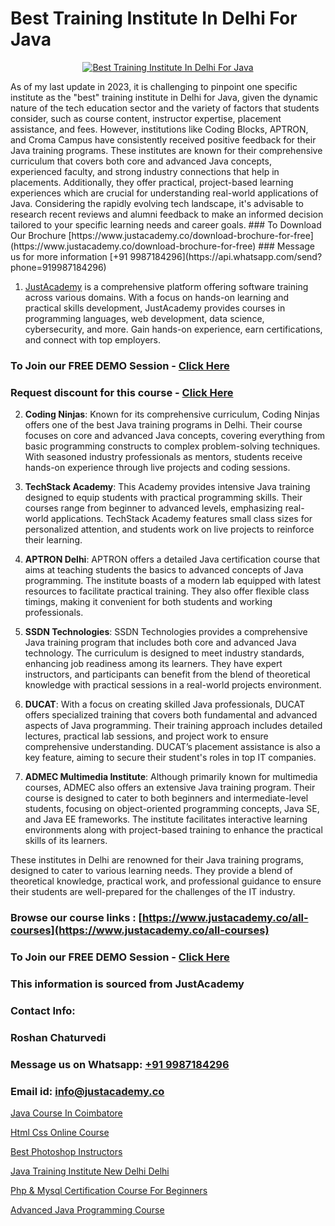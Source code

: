 # Best Training Institute In Delhi For Java

<p align="center">
  <a href="https://justacademy.co/course-detail/core-java-training">
    <img src="https://justacademy.co/storage2/course_image/1677245426_course_image.webp" alt="Best Training Institute In Delhi For Java">
  </a>
</p>
As of my last update in 2023, it is challenging to pinpoint one specific institute as the "best" training institute in Delhi for Java, given the dynamic nature of the tech education sector and the variety of factors that students consider, such as course content, instructor expertise, placement assistance, and fees. However, institutions like Coding Blocks, APTRON, and Croma Campus have consistently received positive feedback for their Java training programs. These institutes are known for their comprehensive curriculum that covers both core and advanced Java concepts, experienced faculty, and strong industry connections that help in placements. Additionally, they offer practical, project-based learning experiences which are crucial for understanding real-world applications of Java. Considering the rapidly evolving tech landscape, it's advisable to research recent reviews and alumni feedback to make an informed decision tailored to your specific learning needs and career goals.
### To Download Our Brochure [https://www.justacademy.co/download-brochure-for-free](https://www.justacademy.co/download-brochure-for-free)
### Message us for more information [+91 9987184296](https://api.whatsapp.com/send?phone=919987184296)

1) [JustAcademy](https://justacademy.co) is a comprehensive platform offering software training across various domains. With a focus on hands-on learning and practical skills development, JustAcademy provides courses in programming languages, web development, data science, cybersecurity, and more. Gain hands-on experience, earn certifications, and connect with top employers.

### To Join our FREE DEMO Session - [Click Here](https://www.justacademy.co/register-for-course-demo/)
### Request discount for this course - [Click Here](https://justacademy.co/contact-us/)

2) **Coding Ninjas**: Known for its comprehensive curriculum, Coding Ninjas offers one of the best Java training programs in Delhi. Their course focuses on core and advanced Java concepts, covering everything from basic programming constructs to complex problem-solving techniques. With seasoned industry professionals as mentors, students receive hands-on experience through live projects and coding sessions.

3) **TechStack Academy**: This Academy provides intensive Java training designed to equip students with practical programming skills. Their courses range from beginner to advanced levels, emphasizing real-world applications. TechStack Academy features small class sizes for personalized attention, and students work on live projects to reinforce their learning.

4) **APTRON Delhi**: APTRON offers a detailed Java certification course that aims at teaching students the basics to advanced concepts of Java programming. The institute boasts of a modern lab equipped with latest resources to facilitate practical training. They also offer flexible class timings, making it convenient for both students and working professionals.

5) **SSDN Technologies**: SSDN Technologies provides a comprehensive Java training program that includes both core and advanced Java technology. The curriculum is designed to meet industry standards, enhancing job readiness among its learners. They have expert instructors, and participants can benefit from the blend of theoretical knowledge with practical sessions in a real-world projects environment.

6) **DUCAT**: With a focus on creating skilled Java professionals, DUCAT offers specialized training that covers both fundamental and advanced aspects of Java programming. Their training approach includes detailed lectures, practical lab sessions, and project work to ensure comprehensive understanding. DUCAT’s placement assistance is also a key feature, aiming to secure their student's roles in top IT companies.

7) **ADMEC Multimedia Institute**: Although primarily known for multimedia courses, ADMEC also offers an extensive Java training program. Their course is designed to cater to both beginners and intermediate-level students, focusing on object-oriented programming concepts, Java SE, and Java EE frameworks. The institute facilitates interactive learning environments along with project-based training to enhance the practical skills of its learners.

These institutes in Delhi are renowned for their Java training programs, designed to cater to various learning needs. They provide a blend of theoretical knowledge, practical work, and professional guidance to ensure their students are well-prepared for the challenges of the IT industry.

### Browse our course links : [https://www.justacademy.co/all-courses](https://www.justacademy.co/all-courses) 
### To Join our FREE DEMO Session - [Click Here](https://www.justacademy.co/register-for-course-demo)


### This information is sourced from JustAcademy
### Contact Info:
### Roshan Chaturvedi
### Message us on Whatsapp: [+91 9987184296](https://api.whatsapp.com/send?phone=919987184296)
### Email id: [info@justacademy.co](mailto:info@justacademy.co)
                
[Java Course In Coimbatore](https://www.linkedin.com/pulse/java-course-coimbatore-justacademy-jaipur-ccnle/)

[Html Css Online Course](https://www.linkedin.com/pulse/html-css-online-course-justacademy-boston-isune?trackingId=0s2wHDEX5lOOZzO%2FUgzYaQ%3D%3D&lipi=urn%3Ali%3Apage%3Ad_flagship3_company_admin%3BTbY8fN%2BZSiWS3%2FqQQu1Jtw%3D%3D)

[Best Photoshop Instructors](https://medium.com/@justacademytraining/best-photoshop-instructors-4589c3835f7a)

[Java Training Institute New Delhi Delhi](https://medium.com/@kumarishimmi99/java-training-institute-new-delhi-delhi-e0c660ae62b4)

[Php & Mysql Certification Course For Beginners](https://justacademyin.github.io/justacademy/php-&-mysql-certification-course-for-beginners)

[Advanced Java Programming Course](https://justacademyin.github.io/justacademy/advanced-java-programming-course)

